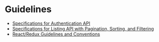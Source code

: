 # Guidelines

- [Specifications for Authentication API](./spec-auth-api.apib)
- [Specifications for Listing API with Pagination, Sorting, and Filtering](./spec-listing-api.apib)
- [React/Redux Guidelines and Conventions](./react-redux.md)
